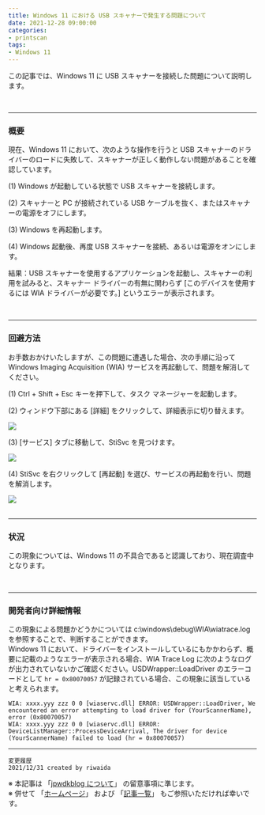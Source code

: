 ```yaml
---
title: Windows 11 における USB スキャナーで発生する問題について
date: 2021-12-28 09:00:00
categories:
- printscan
tags:
- Windows 11
---
```

この記事では、Windows 11 に USB スキャナーを接続した問題について説明します。
<!-- more -->
<br>

***
### 概要
現在、Windows 11 において、次のような操作を行うと USB スキャナーのドライバーのロードに失敗して、スキャナーが正しく動作しない問題があることを確認しています。

(1) Windows が起動している状態で USB スキャナーを接続します。

(2) スキャナーと PC が接続されている USB ケーブルを抜く、またはスキャナーの電源をオフにします。

(3) Windows を再起動します。

(4) Windows 起動後、再度 USB スキャナーを接続、あるいは電源をオンにします。


結果：USB スキャナーを使用するアプリケーションを起動し、スキャナーの利用を試みると、スキャナー ドライバーの有無に関わらず [このデバイスを使用するには WIA ドライバーが必要です。] というエラーが表示されます。

<br>

***
### 回避方法
お手数おかけいたしますが、この問題に遭遇した場合、次の手順に沿って Windows Imaging Acquisition (WIA) サービスを再起動して、問題を解消してください。

(1) Ctrl + Shift + Esc キーを押下して、タスク マネージャーを起動します。

(2) ウィンドウ下部にある [詳細] をクリックして、詳細表示に切り替えます。
   <div align="left">
   <img src="https://jpwdkblog.github.io/images/win11-usbscan-issue/taskman1.png">
   </div>

(3) [サービス] タブに移動して、StiSvc を見つけます。
   <div align="left">
   <img src="https://jpwdkblog.github.io/images/win11-usbscan-issue/taskman2.png">
   </div>

(4) StiSvc を右クリックして [再起動] を選び、サービスの再起動を行い、問題を解消します。
   <div align="left">
   <img src="https://jpwdkblog.github.io/images/win11-usbscan-issue/taskman3.png">
   </div>

<br>

***
### 状況

この現象については、Windows 11 の不具合であると認識しており、現在調査中となります。

<br>

***
### 開発者向け詳細情報
この現象による問題かどうかについては c:\windows\debug\WIA\wiatrace.log を参照することで、判断することができます。  
Windows 11 において、ドライバーをインストールしているにもかかわらず、概要に記載のようなエラーが表示される場合、WIA Trace Log に次のようなログが出力されていないかご確認ください。USDWrapper::LoadDriver のエラーコードとして `hr = 0x80070057` が記録されている場合、この現象に該当していると考えられます。   
~~~
WIA: xxxx.yyy zzz 0 0 [wiaservc.dll] ERROR: USDWrapper::LoadDriver, We encountered an error attempting to load driver for (YourScannerName), error (0x80070057)
WIA: xxxx.yyy zzz 0 0 [wiaservc.dll] ERROR: DeviceListManager::ProcessDeviceArrival, The driver for device (YourScannerName) failed to load (hr = 0x80070057)
~~~






***
`変更履歴`  
`2021/12/31 created by riwaida`

※ 本記事は 「[jpwdkblog について](https://jpwdkblog.github.io/blog/2020/01/01/aobut-jpwdkblog/)」 の留意事項に準じます。  
※ 併せて 「[ホームページ](https://jpwdkblog.github.io/blog/)」 および 「[記事一覧](https://jpwdkblog.github.io/blog/archives/)」 もご参照いただければ幸いです。  
